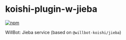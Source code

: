 # koishi-plugin-w-jieba

[![npm](https://img.shields.io/npm/v/koishi-plugin-w-jieba?style=flat-square)](https://www.npmjs.com/package/koishi-plugin-w-jieba)

WillBot: Jieba service (based on `@willbot-koishi/jieba`)

